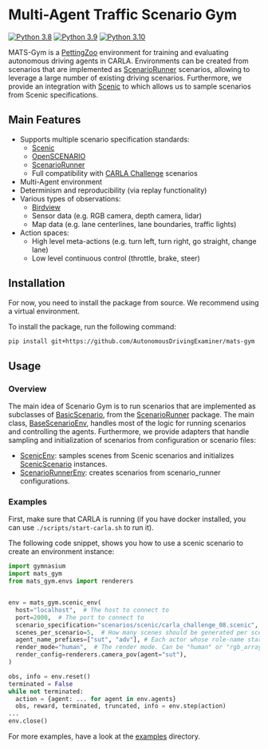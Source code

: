 # Multi-Agent Traffic Scenario Gym
[![Python 3.8](https://img.shields.io/badge/python-3.8-blue.svg)](https://www.python.org/downloads/release/python-380/)
[![Python 3.9](https://img.shields.io/badge/python-3.9-blue.svg)](https://www.python.org/downloads/release/python-390/)
[![Python 3.10](https://img.shields.io/badge/python-3.10-blue.svg)](https://www.python.org/downloads/release/python-310/)

MATS-Gym is a [PettingZoo](https://pettingzoo.farama.org/index.html) environment for training and evaluating autonomous driving agents in CARLA.
Environments can be created from scenarios that are implemented as [ScenarioRunner](https://github.com/carla-simulator/scenario_runner) scenarios,
allowing to leverage a large number of existing driving scenarios. 
Furthermore, we provide an integration with [Scenic](https://github.com/BerkeleyLearnVerify/Scenic) to which allows us to sample scenarios from Scenic specifications.

## Main Features
- Supports multiple scenario specification standards:
  - [Scenic](https://github.com/BerkeleyLearnVerify/Scenic)
  - [OpenSCENARIO](https://www.asam.net/standards/detail/openscenario/)
  - [ScenarioRunner](https://github.com/carla-simulator/scenario_runner)
  - Full compatibility with [CARLA Challenge](https://leaderboard.carla.org/challenge/) scenarios
- Multi-Agent environment
- Determinism and reproducibility (via replay functionality)
- Various types of observations:
  - [Birdview](https://github.com/deepsense-ai/carla-birdeye-view)
  - Sensor data (e.g. RGB camera, depth camera, lidar)
  - Map data (e.g. lane centerlines, lane boundaries, traffic lights)
- Action spaces:
  - High level meta-actions (e.g. turn left, turn right, go straight, change lane)
  - Low level continuous control (throttle, brake, steer)

## Installation
For now, you need to install the package from source. We recommend using a virtual environment.

To install the package, run the following command:
```bash
pip install git+https://github.com/AutonomousDrivingExaminer/mats-gym
```

## Usage

### Overview
The main idea of Scenario Gym is to run scenarios that are implemented as subclasses of [BasicScenario](https://carla-scenariorunner.readthedocs.io/en/latest/creating_new_scenario/), 
from the [ScenarioRunner](https://https://github.com/carla-simulator/scenario_runner) package. 
The main class, [BaseScenarioEnv](mats_gym/envs/base_env.py), handles most of the logic for running scenarios and
controlling the agents. 
Furthermore, we provide adapters that handle sampling and initialization of scenarios from configuration or scenario files:
- [ScenicEnv](mats_gym/envs/adapters/scenic_env.py): samples scenes from Scenic scenarios and initializes [ScenicScenario](mats_gym/scenarios/scenic_scenario.py) instances.
- [ScenarioRunnerEnv](mats_gym/envs/adapters/scenario_runner_env.py): creates scenarios from scenario_runner configurations.

### Examples
First, make sure that CARLA is running (if you have docker installed, you can use `./scripts/start-carla.sh` to run it).

The following code snippet, shows you how to use a scenic scenario to create an environment instance:

```python
import gymnasium
import mats_gym
from mats_gym.envs import renderers


env = mats_gym.scenic_env(
  host="localhost",  # The host to connect to
  port=2000,  # The port to connect to
  scenario_specification="scenarios/scenic/carla_challenge_08.scenic",
  scenes_per_scenario=5,  # How many scenes should be generated per scenario
  agent_name_prefixes=["sut", "adv"], # Each actor whose role-name starts with one of the prefixes is an agent.
  render_mode="human",  # The render mode. Can be "human" or "rgb_array".
  render_config=renderers.camera_pov(agent="sut"),
)

obs, info = env.reset()
terminated = False
while not terminated:
  action = {agent: ... for agent in env.agents}
  obs, reward, terminated, truncated, info = env.step(action)
...
env.close()
```

For more examples, have a look at the [examples](./examples) directory.
